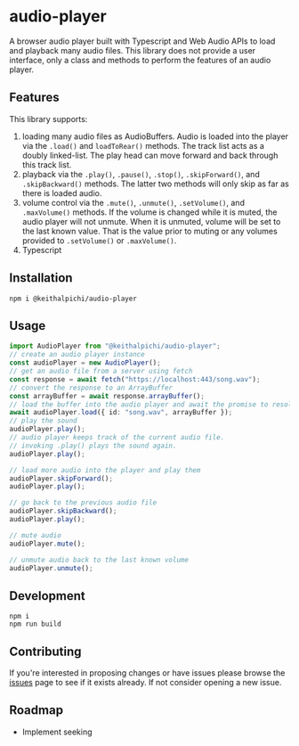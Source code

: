 # audio-player

A browser audio player built with Typescript and Web Audio APIs to load and playback many audio files. This library does not provide a user interface, only a class and methods to perform the features of an audio player.

## Features

This library supports:

1. loading many audio files as AudioBuffers. Audio is loaded into the player via the `.load()` and `loadToRear()` methods. The track list acts as a doubly linked-list. The play head can move forward and back through this track list.
1. playback via the `.play()`, `.pause()`, `.stop()`, `.skipForward()`, and `.skipBackward()` methods. The latter two methods will only skip as far as there is loaded audio.
1. volume control via the `.mute()`, `.unmute()`, `.setVolume()`, and `.maxVolume()` methods. If the volume is changed while it is muted, the audio player will not unmute. When it is unmuted, volume will be set to the last known value. That is the value prior to muting or any volumes provided to `.setVolume()` or `.maxVolume()`.
1. Typescript

## Installation

```
npm i @keithalpichi/audio-player
```

## Usage

```typescript
import AudioPlayer from "@keithalpichi/audio-player";
// create an audio player instance
const audioPlayer = new AudioPlayer();
// get an audio file from a server using fetch
const response = await fetch("https://localhost:443/song.wav");
// convert the response to an ArrayBuffer
const arrayBuffer = await response.arrayBuffer();
// load the buffer into the audio player and await the promise to resolve
await audioPlayer.load({ id: "song.wav", arrayBuffer });
// play the sound
audioPlayer.play();
// audio player keeps track of the current audio file.
// invoking .play() plays the sound again.
audioPlayer.play();

// load more audio into the player and play them
audioPlayer.skipForward();
audioPlayer.play();

// go back to the previous audio file
audioPlayer.skipBackward();
audioPlayer.play();

// mute audio
audioPlayer.mute();

// unmute audio back to the last known volume
audioPlayer.unmute();
```

## Development

```
npm i
npm run build
```

## Contributing

If you're interested in proposing changes or have issues please browse the [issues](https://github.com/keithalpichi/audio-player/issues) page to see if it exists already. If not consider opening a new issue.

## Roadmap

- Implement seeking
